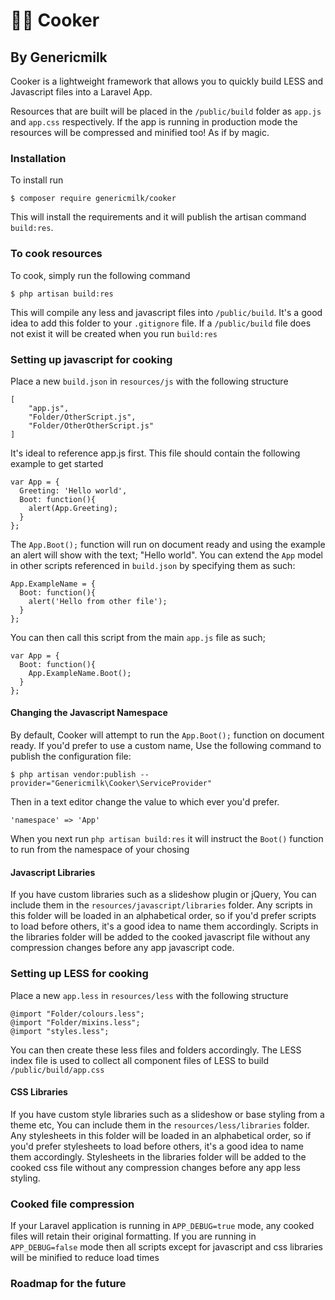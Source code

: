 # 👨‍🍳 Cooker
## By Genericmilk

Cooker is a lightweight framework that allows you to quickly build LESS and Javascript files into a Laravel App. 

Resources that are built will be placed in the `/public/build` folder as `app.js` and `app.css` respectively. If the app is running in production mode the resources will be compressed and minified too! As if by magic.

### Installation

To install run
```
$ composer require genericmilk/cooker
```
This will install the requirements and it will publish the artisan command `build:res`.

### To cook resources
To cook, simply run the following command
```
$ php artisan build:res
```
This will compile any less and javascript files into `/public/build`. It's a good idea to add this folder to your `.gitignore` file. If a `/public/build` file does not exist it will be created when you run `build:res`

### Setting up javascript for cooking
Place a new `build.json` in `resources/js` with the following structure
```
[
    "app.js",
    "Folder/OtherScript.js",
    "Folder/OtherOtherScript.js"
]
```
It's ideal to reference app.js first. This file should contain the following example to get started
```
var App = {
  Greeting: 'Hello world',
  Boot: function(){
    alert(App.Greeting);
  }
};
```
The `App.Boot();` function will run on document ready and using the example an alert will show with the text; "Hello world". You can extend the `App` model in other scripts referenced in `build.json` by specifying them as such:
```
App.ExampleName = {
  Boot: function(){
    alert('Hello from other file');
  }
};
```
You can then call this script from the main `app.js` file as such;
```
var App = {
  Boot: function(){
    App.ExampleName.Boot();
  }
};
```
#### Changing the Javascript Namespace
By default, Cooker will attempt to run the `App.Boot();` function on document ready. If you'd prefer to use a custom name, Use the following command to publish the configuration file:
```
$ php artisan vendor:publish --provider="Genericmilk\Cooker\ServiceProvider"
```
Then in a text editor change the value to which ever you'd prefer.
```
'namespace' => 'App'
```
When you next run `php artisan build:res` it will instruct the `Boot()` function to run from the namespace of your chosing

#### Javascript Libraries
If you have custom libraries such as a slideshow plugin or jQuery, You can include them in the `resources/javascript/libraries` folder. Any scripts in this folder will be loaded in an alphabetical order, so if you'd prefer scripts to load before others, it's a good idea to name them accordingly. Scripts in the libraries folder will be added to the cooked javascript file without any compression changes before any app javascript code.

### Setting up LESS for cooking
Place a new `app.less` in `resources/less` with the following structure
```
@import "Folder/colours.less";
@import "Folder/mixins.less";
@import "styles.less";
```
You can then create these less files and folders accordingly. The LESS index file is used to collect all component files of LESS to build `/public/build/app.css`

#### CSS Libraries
If you have custom style libraries such as a slideshow or base styling from a theme etc, You can include them in the `resources/less/libraries` folder. Any stylesheets in this folder will be loaded in an alphabetical order, so if you'd prefer stylesheets to load before others, it's a good idea to name them accordingly. Stylesheets in the libraries folder will be added to the cooked css file without any compression changes before any app less styling.

### Cooked file compression
If your Laravel application is running in `APP_DEBUG=true` mode, any cooked files will retain their original formatting. If you are running in `APP_DEBUG=false` mode then all scripts except for javascript and css libraries will be minified to reduce load times

### Roadmap for the future
